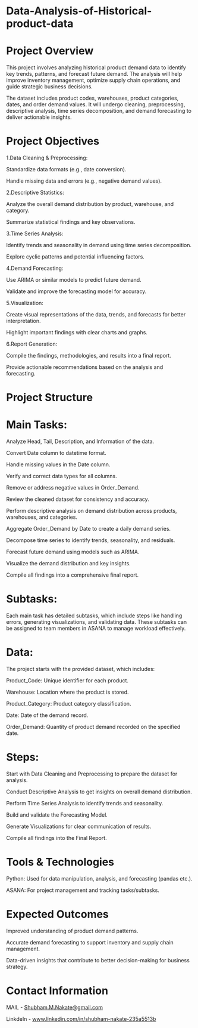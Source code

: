# Data-Analysis-of-Historical-product-data
# Project Overview
This project involves analyzing historical product demand data to identify key trends, patterns, and forecast future demand. The analysis will help improve inventory management, optimize supply chain operations, and guide strategic business decisions.

The dataset includes product codes, warehouses, product categories, dates, and order demand values. It will undergo cleaning, preprocessing, descriptive analysis, time series decomposition, and demand forecasting to deliver actionable insights.

# Project Objectives

1.Data Cleaning & Preprocessing:

Standardize data formats (e.g., date conversion).

Handle missing data and errors (e.g., negative demand values).

2.Descriptive Statistics:

Analyze the overall demand distribution by product, warehouse, and category.

Summarize statistical findings and key observations.

3.Time Series Analysis:

Identify trends and seasonality in demand using time series decomposition.

Explore cyclic patterns and potential influencing factors.

4.Demand Forecasting:

Use ARIMA or similar models to predict future demand.

Validate and improve the forecasting model for accuracy.

5.Visualization:

Create visual representations of the data, trends, and forecasts for better interpretation.

Highlight important findings with clear charts and graphs.

6.Report Generation:

Compile the findings, methodologies, and results into a final report.

Provide actionable recommendations based on the analysis and forecasting.

# Project Structure

# Main Tasks:

Analyze Head, Tail, Description, and Information of the data.

Convert Date column to datetime format.

Handle missing values in the Date column.

Verify and correct data types for all columns.

Remove or address negative values in Order_Demand.

Review the cleaned dataset for consistency and accuracy.

Perform descriptive analysis on demand distribution across products, warehouses, and categories.

Aggregate Order_Demand by Date to create a daily demand series.

Decompose time series to identify trends, seasonality, and residuals.

Forecast future demand using models such as ARIMA.

Visualize the demand distribution and key insights.

Compile all findings into a comprehensive final report.

# Subtasks:
Each main task has detailed subtasks, which include steps like handling errors, generating visualizations, and validating data. These subtasks can be assigned to team members in ASANA to manage workload effectively.

# Data:

The project starts with the provided dataset, which includes:

Product_Code: Unique identifier for each product.

Warehouse: Location where the product is stored.

Product_Category: Product category classification.

Date: Date of the demand record.

Order_Demand: Quantity of product demand recorded on the specified date.

# Steps:

Start with Data Cleaning and Preprocessing to prepare the dataset for analysis.

Conduct Descriptive Analysis to get insights on overall demand distribution.

Perform Time Series Analysis to identify trends and seasonality.

Build and validate the Forecasting Model.

Generate Visualizations for clear communication of results.

Compile all findings into the Final Report.

# Tools & Technologies

Python: Used for data manipulation, analysis, and forecasting (pandas etc.).

ASANA: For project management and tracking tasks/subtasks.

# Expected Outcomes

Improved understanding of product demand patterns.

Accurate demand forecasting to support inventory and supply chain management.

Data-driven insights that contribute to better decision-making for business strategy.

# Contact Information
MAIL - Shubham.M.Nakate@gmail.com

LinkdeIn - www.linkedin.com/in/shubham-nakate-235a5513b
